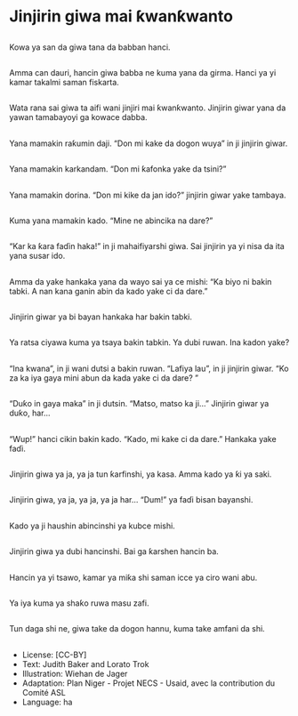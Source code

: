 # Jinjirin giwa mai ƙwanƙwanto

##
Kowa ya san da giwa tana da
babban hanci.

##
Amma can dauri, hancin giwa
babba ne kuma yana da girma.
Hanci ya yi kamar takalmi saman
fiskarta.

##
Wata rana sai giwa ta aifi wani jinjiri
mai ƙwanƙwanto.
Jinjirin giwar yana da yawan
tamabayoyi ga kowace dabba.

##
Yana mamakin raƙumin daji.
“Don mi kake da dogon wuya” in ji
jinjirin giwar.

##
Yana mamakin karkandam.
“Don mi ƙafonka yake da tsini?”

##
Yana mamakin dorina.
“Don mi kike da jan ido?” jinjirin
giwar yake tambaya.

##
Kuma yana mamakin kado.
“Mine ne abincika na dare?”

##
“Kar ka ƙara faɗin haka!” in ji
mahaifiyarshi giwa.
Sai jinjirin ya yi nisa da ita yana
susar ido.

##
Amma da yake hankaka yana da
wayo sai ya ce mishi: “Ka biyo ni
bakin tabki. A nan kana ganin abin
da kado yake ci da dare.”

##
Jinjirin giwar ya bi bayan hankaka
har bakin tabki.

##
Ya ratsa ciyawa kuma ya tsaya
bakin tabkin. Ya dubi ruwan. Ina
kadon yake?

##
“Ina kwana”, in ji wani dutsi a bakin
ruwan.
“Lafiya lau”, in ji jinjirin giwar.
“Ko za ka iya gaya mini abun da
kada yake ci da dare? ”

##
“Duƙo in gaya maka” in ji dutsin.
“Matso, matso ka ji…”
Jinjirin giwar ya duƙo, har…

##
“Wup!” hanci cikin bakin kado.
“Kado, mi kake ci da dare.”
Hankaka yake faɗi.

##
Jinjirin giwa ya ja, ya ja tun
ƙarfinshi, ya kasa.
Amma kado ya ƙi ya saki.

##
Jinjirin giwa, ya ja, ya ja, ya ja har…
“Dum!” ya faɗi bisan bayanshi.

##
Kado ya ji haushin abincinshi ya
kubce mishi.

##
Jinjirin giwa ya dubi hancinshi.
Bai ga ƙarshen hancin ba.

##
Hancin ya yi tsawo, kamar ya miƙa
shi saman icce ya ciro wani abu.

##
Ya iya kuma ya shaƙo ruwa masu
zafi.

##
Tun daga shi ne, giwa take da
dogon hannu, kuma take amfani da
shi.

##
* License: [CC-BY]
* Text: Judith Baker and Lorato Trok
* Illustration: Wiehan de Jager
* Adaptation: Plan Niger - Projet NECS - Usaid, avec la contribution du Comité ASL
* Language: ha
